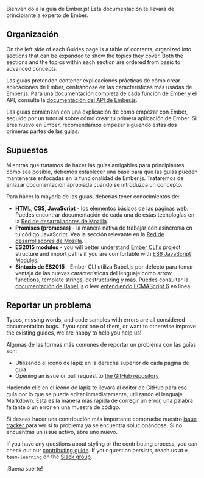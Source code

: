 Bienvenido a la guía de Ember.js! Esta documentación te llevará de principiante a experto de Ember.

## Organización

On the left side of each Guides page is a table of contents, organized into sections that can be expanded to show the topics they cover. Both the sections and the topics within each section are ordered from basic to advanced concepts.

Las guías pretenden contener explicaciones prácticas de cómo crear aplicaciones de Ember, centrándose en las características más usadas de Ember.js. Para una documentación completa de cada función de Ember y el API, consulte la [documentación del API de Ember.js](http://emberjs.com/api/).

Las guías comienzan con una explicación de cómo empezar con Ember, seguido por un tutorial sobre cómo crear tu primera aplicación de Ember. Si eres nuevo en Ember, recomendamos empezar siguiendo estas dos primeras partes de las guías.

## Supuestos

Mientras que tratamos de hacer las guías amigables para principiantes como sea posible, debemos establecer una base para que las guías pueden mantenerse enfocadas en la funcionalidad de Ember.js. Trataremos de enlazar documentación apropiada cuando se introduzca un concepto.

Para hacer la mayoría de las guías, deberías tener conocimientos de:

* **HTML, CSS, JavaScript** - los elementos básicos de las páginas web. Puedes encontrar documentación de cada una de estas tecnologías en la [Red de desarrolladores de Mozilla](https://developer.mozilla.org/en-US/docs/Web).
* **Promises (promesas)** - la manera nativa de trabajar con asincronía en tu código JavaScript. Vea la sección relevante en la [Red de desarrolladores de Mozilla](https://developer.mozilla.org/en-US/docs/Web/JavaScript/Reference/Global_Objects/Promise).
* **ES2015 modules** - you will better understand [Ember CLI's](https://ember-cli.com/) project structure and import paths if you are comfortable with [ES6 JavaScript Modules](http://jsmodules.io/).
* **Sintaxis de ES2015** - Ember CLI utiliza Babel.js por defecto para tomar ventaja de las nuevas características del lenguaje como arrow functions, template strings, destructuring y más. Puedes consultar la [documentación de Babel.js](https://babeljs.io/docs/learn-es2015/) o leer [entendiendo ECMAScript 6](https://leanpub.com/understandinges6/read) en línea.

## Reportar un problema

Typos, missing words, and code samples with errors are all considered documentation bugs. If you spot one of them, or want to otherwise improve the existing guides, we are happy to help you help us!

Algunas de las formas más comunes de reportar un problema con las guías son:

* Utilizando el icono de lápiz en la derecha superior de cada página de guía
* Opening an issue or pull request to [the GitHub repository](https://github.com/emberjs/guides/)

Haciendo clic en el icono de lápiz te llevará al editor de GitHub para esa guía por lo que se puede editar inmediatamente, utilizando el lenguaje Markdown. Esta es la manera más rápida de corregir un error, una palabra faltante o un error en una muestra de código.

Si deseas hacer una contribución más importante compruebe nuestro [issue tracker ](https://github.com/emberjs/guides/issues) para ver si tu problema ya se encuentra solucionándose. Si no encuentras un issue activo, abre uno nuevo.

If you have any questions about styling or the contributing process, you can check out our [contributing guide](https://github.com/emberjs/guides/blob/master/CONTRIBUTING.md). If your question persists, reach us at `#-team-learning` on the [Slack group](https://ember-community-slackin.herokuapp.com/).

¡Buena suerte!